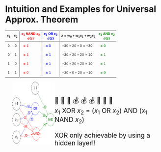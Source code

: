 # Intuition and Examples for Universal Approx. Theorem

| $x_1$  | $x_2$  | $x_1$ NAND $x_2$ <br /> $\sigma(z)$ | $x_1$ OR $x_2$ <br /> $\sigma(z)$  | $z = w_0 + w_1x_1 + w_2x_2$  | $x_1$ AND $x_2$ <br /> $\sigma(z)$ |
|--------|--------|-------------------------------------|------------------------------------|------------------------------|------------------------------------|
| 0      | 0      | $\approx 1$                         | $\approx 0$                        | $-30 + 20 + 0 = -30$         | $\approx 0$                        |
| 0      | 1      | $\approx 1$                         | $\approx 1$                        | $-30 + 20 + 20 = 10$         | $\approx 1$                        |
| 1      | 0      | $\approx 1$                         | $\approx 1$                        | $-30 + 20 + 20 = 10$         | $\approx 1$                        |
| 1      | 1      | $\approx 0$                         | $\approx 1$                        | $-30 + 0 + 20 = -10$         | $\approx 0$                        |

- <img alt="logic gates" src="/images/xor.png" style="width: 200px; height: 200px;" />
- <br>💸 💸 💸 💰 💰 💰 📱 📱 📱<br>
  $x_1$ XOR $x_2$ = $(x_1$ OR $x_2)$ AND $(x_1$ NAND $x_2)$
  
  <p class="layer pt-4 font-bold">XOR only achievable by using a hidden layer!!</p>

<style>
  td {
    padding: 8px !important;
    font-size: 0.75em;
  }

  th {
    font-size: 0.75em;
  }

  table {
    margin-bottom: 8px;
  }

  ul {
    display: flex;
  }

  li .layer {
    font-size: 1em;
  }

  ul li:first-child {
    width: 200px;
    flex: 1;
  }

  ul li:last-child {
    flex: 1;
    font-size: 1.5em;
    flex: 2.5;
  }

  ul li {
    list-style: none;
    flex: 2;
  }

  td:nth-child(3), th:nth-child(3), td:nth-child(4), th:nth-child(4), td:nth-child(5), th:nth-child(5) {
    border-left: 2px solid darkgray;
  }

  th:nth-child(3), td:nth-child(3) {
    color: red;
  }

  th:nth-child(4), td:nth-child(4) {
    color: blue;
  }

  th:nth-child(6), td:nth-child(6) {
    color: green;
  }
</style>